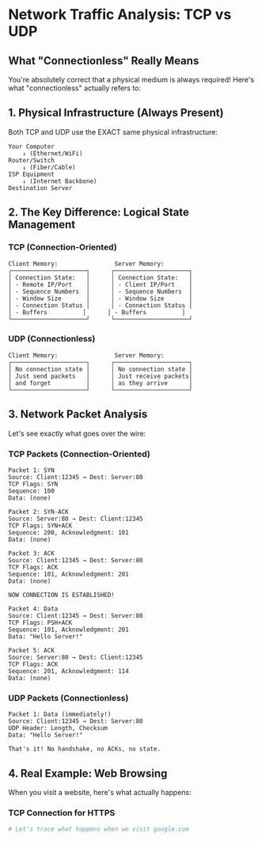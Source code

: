 # Network Traffic Analysis: TCP vs UDP

## What "Connectionless" Really Means

You're absolutely correct that a physical medium is always required! Here's what "connectionless" actually refers to:

## 1. Physical Infrastructure (Always Present)

Both TCP and UDP use the EXACT same physical infrastructure:

```
Your Computer
    ↓ (Ethernet/WiFi)
Router/Switch
    ↓ (Fiber/Cable)
ISP Equipment
    ↓ (Internet Backbone)
Destination Server
```

## 2. The Key Difference: Logical State Management

### TCP (Connection-Oriented)

```
Client Memory:                Server Memory:
┌─────────────────────┐      ┌─────────────────────┐
│ Connection State:   │      │ Connection State:   │
│ - Remote IP/Port    │      │ - Client IP/Port    │
│ - Sequence Numbers  │      │ - Sequence Numbers  │
│ - Window Size       │      │ - Window Size       │
│ - Connection Status │      │ - Connection Status │
│ - Buffers          │      │ - Buffers          │
└─────────────────────┘      └─────────────────────┘
```

### UDP (Connectionless)

```
Client Memory:                Server Memory:
┌─────────────────────┐      ┌─────────────────────┐
│ No connection state │      │ No connection state │
│ Just send packets   │      │ Just receive packets│
│ and forget          │      │ as they arrive      │
└─────────────────────┘      └─────────────────────┘
```

## 3. Network Packet Analysis

Let's see exactly what goes over the wire:

### TCP Packets (Connection-Oriented)

```
Packet 1: SYN
Source: Client:12345 → Dest: Server:80
TCP Flags: SYN
Sequence: 100
Data: (none)

Packet 2: SYN-ACK  
Source: Server:80 → Dest: Client:12345
TCP Flags: SYN+ACK
Sequence: 200, Acknowledgment: 101
Data: (none)

Packet 3: ACK
Source: Client:12345 → Dest: Server:80
TCP Flags: ACK
Sequence: 101, Acknowledgment: 201
Data: (none)

NOW CONNECTION IS ESTABLISHED!

Packet 4: Data
Source: Client:12345 → Dest: Server:80
TCP Flags: PSH+ACK
Sequence: 101, Acknowledgment: 201
Data: "Hello Server!"

Packet 5: ACK
Source: Server:80 → Dest: Client:12345
TCP Flags: ACK
Sequence: 201, Acknowledgment: 114
Data: (none)
```

### UDP Packets (Connectionless)

```
Packet 1: Data (immediately!)
Source: Client:12345 → Dest: Server:80
UDP Header: Length, Checksum
Data: "Hello Server!"

That's it! No handshake, no ACKs, no state.
```

## 4. Real Example: Web Browsing

When you visit a website, here's what actually happens:

### TCP Connection for HTTPS

```bash
# Let's trace what happens when we visit google.com
```
